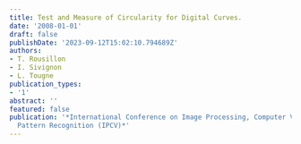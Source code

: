 ```yaml
---
title: Test and Measure of Circularity for Digital Curves.
date: '2008-01-01'
draft: false
publishDate: '2023-09-12T15:02:10.794689Z'
authors:
- T. Rousillon
- I. Sivignon
- L. Tougne
publication_types:
- '1'
abstract: ''
featured: false
publication: '*International Conference on Image Processing, Computer Vision, and
  Pattern Recognition (IPCV)*'
---
```


